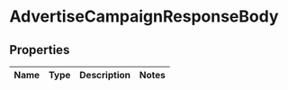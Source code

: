 # AdvertiseCampaignResponseBody

## Properties
Name | Type | Description | Notes
------------ | ------------- | ------------- | -------------
